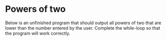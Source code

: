 # Powers of two

Below is an unfinished program that should output all powers of two that are lower than the number entered by the user. Complete the while-loop so that the program will work correctly.